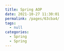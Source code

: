 ```yaml
---
title: Spring AOP
date: 2021-10-27 11:30:01
permalink: /pages/63cba4/
tags: 
  - null
categories: 
  - Spring
  - Spring
---
```

